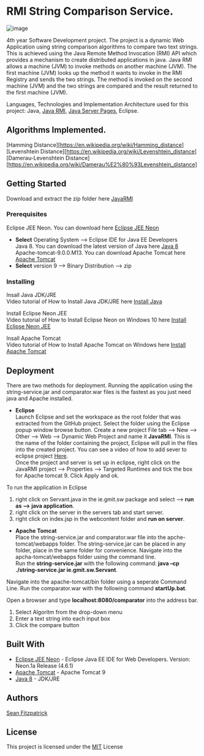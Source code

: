 # RMI String Comparison Service.          

![image](https://user-images.githubusercontent.com/9217947/41128931-2fd0bf68-6ab0-11e8-909f-3d72af79b234.PNG)

4th year Software Development project. The project is a dynamic Web Application using string comparison algorithms to compare two text strings. This is achieved using the Java Remote Method Invocation (RMI) API which provides a mechanism to create distributed applications in java. Java RMI allows a machine (JVM) to invoke methods on another machine (JVM). The first machine (JVM) looks up the method it wants to invoke in the RMI Registry and sends the two strings. The method is invoked on the second machine (JVM) and the two strings are compared and the result returned to the first machine (JVM).

Languages, Technologies and Implementation Architecture used for this project:
Java, [Java RMI](https://docs.oracle.com/javase/tutorial/rmi/), [Java Server Pages](http://www.oracle.com/technetwork/java/index-jsp-138231.html), Eclipse.

## Algorithms Implemented.      

[Hamming Distance][https://en.wikipedia.org/wiki/Hamming_distance]         
[Levenshtein Distance][https://en.wikipedia.org/wiki/Levenshtein_distance]   
[Damerau-Levenshtein Distance][https://en.wikipedia.org/wiki/Damerau%E2%80%93Levenshtein_distance]    

## Getting Started

Download and extract the zip folder here [JavaRMI](https://github.com/seanJosephFitzpatrick/JavaRMI/archive/master.zip) 

### Prerequisites

Eclipse JEE Neon. You can download here [Eclipse JEE Neon](https://www.genuitec.com/eclipse-neon/)       
* **Select** Operating System --> Eclipse IDE for Java EE Developers                    
Java 8. You can download the latest version of Java here [Java 8](http://www.oracle.com/technetwork/java/javase/downloads/jdk8-downloads-2133151.html)   
Apache-tomcat-9.0.0.M13. You can download Apache Tomcat here [Apache Tomcat](https://tomcat.apache.org/download-90.cgi)        
* **Select** version 9 --> Binary Distribution --> zip                              

### Installing

Insall Java JDK/JRE                
Video tutorial of How to Install Java JDK/JRE here [Install Java](https://www.youtube.com/watch?v=FzKcJK68z2k)      

Install Eclipse Neon JEE             
Video tutorial of How to Install Eclipse Neon on Windows 10 here [Install Eclipse Neon JEE](https://www.youtube.com/watch?v=TJ8aGFqI9x0)    

Insall Apache Tomcat               
Video tutorial of How to Install Apache Tomcat on Windows here [Install Apache Tomcat](https://www.youtube.com/watch?v=th2fXIwyw4M) 

## Deployment

There are two methods for deployment. Running the application using the string-service.jar and comparator.war files is the fastest as you just need java and Apache installed.

* **Eclipse**          
Launch Eclipse and set the workspace as the root folder that was extracted from the GitHub project. Select the folder using the Eclipse popup window browse button. Create a new project File tab --> New --> Other --> Web --> Dynamic Web Project and name it **JavaRMI**. This is the name of the folder containing the project, Eclipse will pull in the files into the created project. You can see a video of how to add sever to eclipse project [Here](https://www.youtube.com/watch?v=2kIiSeY71oQ).               
Once the project and server is set up in eclipse, right click on the JavaRMI project --> Properties --> Targeted Runtimes and tick the box for Apache tomcat 9. Click Apply and ok.      

To run the application in Eclipse   
1) right click on Servant.java in the ie.gmit.sw package and select --> **run as --> java application**.           
2) right click on the server in the servers tab and start server.            
3) right click on index.jsp in the webcontent folder and **run on server**.                    

* **Apache Tomcat**         
Place the string-service.jar and comparator.war file into the apche-tomcat/webapps folder. The string-service.jar can be placed in any folder, place in the same folder for convenience. Navigate into the apcha-tomcat/webapps folder using the command line.     
Run the **string-service.jar** with the following command: **java –cp ./string-service.jar ie.gmit.sw.Servant**.     

Navigate into the apache-tomcat/bin folder using a seperate Command Line. Run the comparator.war with the following command **startUp.bat**. 

Open a browser and type **localhost:8080/comparator** into the address bar.          

1) Select Algoritm from the drop-down menu        
2) Enter a text string into each input box         
3) Click the compare button 

## Built With

* [Eclipse JEE Neon](https://www.genuitec.com/eclipse-neon/)  - Eclipse Java EE IDE for Web Developers. Version: Neon.1a Release (4.6.1)
* [Apache Tomcat](https://tomcat.apache.org/download-90.cgi) - Apache Tomcat 9
* [Java 8](http://www.oracle.com/technetwork/java/javase/downloads/jdk8-downloads-2133151.html) - JDK/JRE                    

## Authors

[Sean Fitzpatrick](https://github.com/seanJosephFitzpatrick)            

## License


This project is licensed under the [MIT](https://github.com/seanJosephFitzpatrick/JavaRMI/blob/master/LICENSE) License
